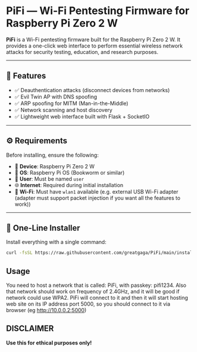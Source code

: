 # PiFi — Wi-Fi Pentesting Firmware for Raspberry Pi Zero 2 W

**PiFi** is a Wi-Fi pentesting firmware built for the Raspberry Pi Zero 2 W. It provides a one-click web interface to perform essential wireless network attacks for security testing, education, and research purposes.

---

## 🧰 Features

- ✅ Deauthentication attacks (disconnect devices from networks)
- ✅ Evil Twin AP with DNS spoofing
- ✅ ARP spoofing for MITM (Man-in-the-Middle)
- ✅ Network scanning and host discovery
- ✅ Lightweight web interface built with Flask + SocketIO

---

## ⚙️ Requirements

Before installing, ensure the following:

- 🐧 **Device**: Raspberry Pi Zero 2 W
- 💾 **OS**: Raspberry Pi OS (Bookworm or similar)
- 👤 **User**: Must be named `user`
- 🌐 **Internet**: Required during initial installation
- 📶 **Wi-Fi**: Must have `wlan1` available (e.g. external USB Wi-Fi adapter (adapter must support packet injection if you want all the features to work))

---

## 🚀 One-Line Installer

Install everything with a single command:

```bash
curl -fsSL https://raw.githubusercontent.com/greatgaga/PiFi/main/install.sh | sudo bash
```

## Usage

You need to host a network that is called: PiFi, with passkey: pifi1234. Also that network should work on frequency of 2.4GHz, 
and it will be good if network could use WPA2.
PiFi will connect to it and then it will start hosting web site on its IP address port 5000, so you should connect to it via browser
(eg http://10.0.0.2:5000)

## DISCLAIMER
**Use this for ethical purposes only!**
